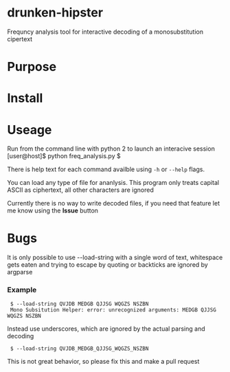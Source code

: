 # drunken-hipster
Frequncy analysis tool for interactive decoding of a monosubstitution cipertext

# Purpose

# Install

# Useage
Run from the command line with python 2 to launch an interacive session
    [user@host]$ python freq_analysis.py
    $ 

There is help text for each command availble using `-h` or `--help` flags.

You can load any type of file for ananlysis. This program only treats capital ASCII as 
ciphertext, all other characters are ignored

Currently there is no way to write decoded files, if you need that feature let me know using the **Issue** button

# Bugs
It is only possible to use --load-string with a single word of text, whitespace gets eaten
and trying to escape by quoting or backticks are ignored by argparse
### Example
     $ --load-string QVJDB MEDGB QJJSG WQGZS NSZBN
     Mono Subsitution Helper: error: unrecognized arguments: MEDGB QJJSG WQGZS NSZBN

Instead use underscores, which are ignored by the actual parsing and decoding

	 $ --load-string QVJDB_MEDGB_QJJSG_WQGZS_NSZBN

This is not great behavior, so please fix this and make a pull request
